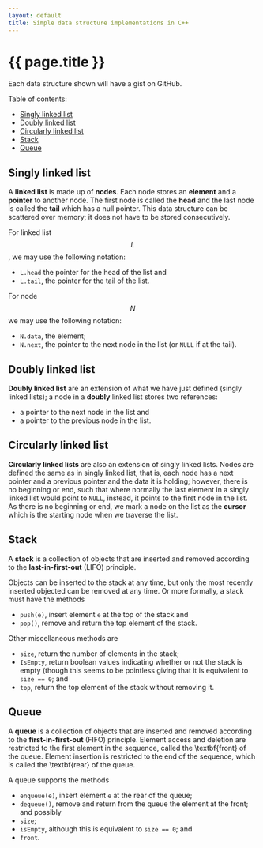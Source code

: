 ```yaml
---
layout: default
title: Simple data structure implementations in C++
---
```


# {{ page.title }}

Each data structure shown will have a gist on GitHub.

Table of contents:

* <a href="#singly_linked_list">Singly linked list</a>
* <a href="#doubly_linked_list">Doubly linked list</a>
* <a href="#circularly_linked_list">Circularly linked list</a>
* <a href="#stack">Stack</a>
* <a href="#queue">Queue</a>

<a id="singly_linked_list"/>

## Singly linked list

A **linked list** is made up of **nodes**. Each node stores an **element** and a **pointer** to another node. The first node is called the **head** and the last node is called the **tail** which has a null pointer. This data structure can be scattered over memory; it does not have to be stored consecutively.

For linked list $$L$$, we may use the following notation:
* `L.head` the pointer for the head of the list and
* `L.tail`, the pointer for the tail of the list.

For node $$N$$ we may use the following notation:
* `N.data`, the element;
* `N.next`, the pointer to the next node in the list (or `NULL` if at the tail).

<script src="https://gist.github.com/benapier/0e7d1cebe2801d387609e20ec594646a.js"></script>

<a id="doubly_linked_list"/>

## Doubly linked list

**Doubly linked list** are an extension of what we have just defined (singly linked lists); a node in a **doubly** linked list stores two references:
* a pointer to the next node in the list and
* a pointer to the previous node in the list.

<script src="https://gist.github.com/benapier/590b5b808907cb8a4d2265562b197dfc.js"></script>

<a id="circularly_linked_list"/>

## Circularly linked list

**Circularly linked lists** are also an extension of singly linked lists. Nodes are defined the same as in singly linked list, that is, each node has a next pointer and a previous pointer and the data it is holding; however, there is no beginning or end, such that where normally the last element in a singly linked list would point to `NULL`, instead, it points to the first node in the list. As there is no beginning or end, we mark a node on the list as the **cursor** which is the starting node when we traverse the list.

<script src="https://gist.github.com/benapier/aa200b937771991f147c9f183f3c6783.js"></script>

<a id="stack"/>

## Stack

A **stack** is a collection of objects that are inserted and removed according to the **last-in-first-out** (LIFO) principle.
    
Objects can be inserted to the stack at any time, but only the most recently inserted objected can be removed at any time. Or more formally, a stack must have the methods
 
* `push(e)`, insert element `e` at the top of the stack and
* `pop()`, remove and return the top element of the stack.

Other miscellaneous methods are
* `size`, return the number of elements in the stack;
* `IsEmpty`, return boolean values indicating whether or not the stack is empty (though this seems to be pointless giving that it is equivalent to `size == 0`; and
* `top`, return the top element of the stack without removing it.

<script src="https://gist.github.com/benapier/b27ed3aec99538f2dfe2cb61dd53efb0.js"></script>

<a id="queue"/>

## Queue

A **queue** is a collection of objects that are inserted and removed according to the **first-in-first-out** (FIFO) principle. Element access and deletion are restricted to the first element in the sequence, called the \textbf{front} of the queue. Element insertion is restricted to the end of the sequence, which is called the \textbf{rear} of the queue.

A queue supports the methods

* `enqueue(e)`, insert element `e` at the rear of the queue;
* `dequeue()`, remove and return from the queue the element at the front;
and possibly
* `size`;
* `isEmpty`, although this is equivalent to `size == 0`; and
* `front`.

<script src="https://gist.github.com/benapier/54de9745bcdf5428883e553eedb78032.js"></script>
